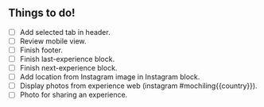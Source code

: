 Things to do!
-------------

- [ ] Add selected tab in header.
- [ ] Review mobile view.
- [ ] Finish footer.
- [ ] Finish last-experience block.
- [ ] Finish next-experience block.
- [ ] Add location from Instagram image in Instagram block.
- [ ] Display photos from experience web (instagram #mochiling{{country}}).
- [ ] Photo for sharing an experience.
